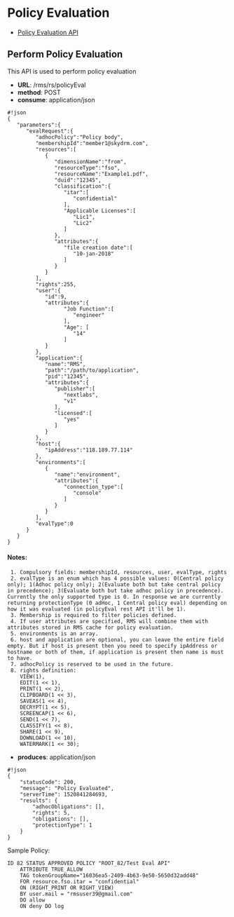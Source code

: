# Policy Evaluation

 - [Policy Evaluation API](#markdown-perform-policy-evaluation)

## Perform Policy Evaluation
This API is used to perform policy evaluation  

- **URL**: /rms/rs/policyEval
- **method**: POST
- **consume**: application/json
```
#!json
{
   "parameters":{
      "evalRequest":{
         "adhocPolicy":"Policy body",
         "membershipId":"member1@skydrm.com",
         "resources":[
            {
               "dimensionName":"from",
               "resourceType":"fso",
               "resourceName":"Example1.pdf",
               "duid":"12345",
               "classification":{
                  "itar":[
                     "confidential"
                  ],
                  "Applicable Licenses":[
                     "Lic1",
                     "Lic2"
                  ]
               },
               "attributes":{
                  "file creation date":[
                     "10-jan-2018"
                  ]
               }
            }
         ],
         "rights":255,
         "user":{
            "id":9,
            "attributes":{
                  "Job Function":[
                     "engineer"
                  ],
                  "Age": [
                     "14"
                  ]
            }
         },
         "application":{
            "name":"RMS",
            "path":"/path/to/application",
            "pid":"12345",
            "attributes":{
               "publisher":[
                  "nextlabs",
                  "v1"
               ],
               "licensed":[
                  "yes"
               ]
            }
         },
         "host":{
            "ipAddress":"118.189.77.114"
         },
         "environments":[
            {
               "name":"environment",
               "attributes":{
                  "connection_type":[
                     "console"
                  ]
               }
            }
         ],
         "evalType":0
      }
   }
}
```
#### Notes:
	 1. Compulsory fields: membershipId, resources, user, evalType, rights
	 2. evalType is an enum which has 4 possible values: 0(Central policy only); 1(Adhoc policy only); 2(Evaluate both but take central policy in precedence); 3(Evaluate both but take adhoc policy in precedence). Currently the only supported type is 0. In response we are currently returning protectionType (0 adHoc, 1 Central policy eval) depending on how it was evaluated (in policyEval rest API it'll be 1).
	 3. Membership is required to filter policies defined.
	 4. If user attributes are specified, RMS will combine them with attributes stored in RMS cache for policy evaluation.
	 5. environments is an array.
	 6. host and application are optional, you can leave the entire field empty. But if host is present then you need to specify ipAddress or hostname or both of them, if application is present then name is must to have.
	 7. adhocPolicy is reserved to be used in the future.
	 8. rights definition: 
	    VIEW(1),
	    EDIT(1 << 1),
	    PRINT(1 << 2),
	    CLIPBOARD(1 << 3),
	    SAVEAS(1 << 4),
	    DECRYPT(1 << 5),
	    SCREENCAP(1 << 6),
	    SEND(1 << 7),
	    CLASSIFY(1 << 8),
	    SHARE(1 << 9),
	    DOWNLOAD(1 << 10),
	    WATERMARK(1 << 30);


- **produces**: application/json
```
#!json
{
    "statusCode": 200,
    "message": "Policy Evaluated",
    "serverTime": 1520841284693,
    "results": {
        "adhocObligations": [],
        "rights": 5,
        "obligations": [],
        "protectionType": 1
    }
}

```

Sample Policy:
```
ID 82 STATUS APPROVED POLICY "ROOT_82/Test Eval API"
    ATTRIBUTE TRUE_ALLOW
    TAG tokenGroupName="16036ea5-2409-4b63-9e50-5650d32add48"
    FOR resource.fso.itar = "confidential"
    ON (RIGHT_PRINT OR RIGHT_VIEW)
    BY user.mail = "rmsuser39@gmail.com"
    DO allow
    ON deny DO log
```